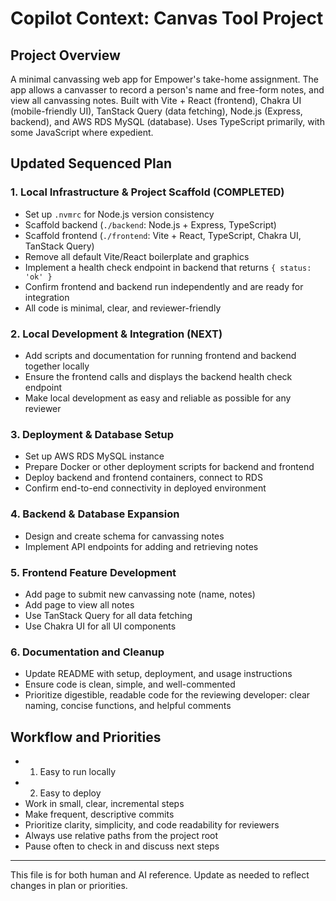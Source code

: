 # Copilot Context: Canvas Tool Project

## Project Overview
A minimal canvassing web app for Empower's take-home assignment. The app allows a canvasser to record a person's name and free-form notes, and view all canvassing notes. Built with Vite + React (frontend), Chakra UI (mobile-friendly UI), TanStack Query (data fetching), Node.js (Express, backend), and AWS RDS MySQL (database). Uses TypeScript primarily, with some JavaScript where expedient.

## Updated Sequenced Plan

### 1. Local Infrastructure & Project Scaffold (COMPLETED)
- Set up `.nvmrc` for Node.js version consistency
- Scaffold backend (`./backend`: Node.js + Express, TypeScript)
- Scaffold frontend (`./frontend`: Vite + React, TypeScript, Chakra UI, TanStack Query)
- Remove all default Vite/React boilerplate and graphics
- Implement a health check endpoint in backend that returns `{ status: 'ok' }`
- Confirm frontend and backend run independently and are ready for integration
- All code is minimal, clear, and reviewer-friendly

### 2. Local Development & Integration (NEXT)
- Add scripts and documentation for running frontend and backend together locally
- Ensure the frontend calls and displays the backend health check endpoint
- Make local development as easy and reliable as possible for any reviewer

### 3. Deployment & Database Setup
- Set up AWS RDS MySQL instance
- Prepare Docker or other deployment scripts for backend and frontend
- Deploy backend and frontend containers, connect to RDS
- Confirm end-to-end connectivity in deployed environment

### 4. Backend & Database Expansion
- Design and create schema for canvassing notes
- Implement API endpoints for adding and retrieving notes

### 5. Frontend Feature Development
- Add page to submit new canvassing note (name, notes)
- Add page to view all notes
- Use TanStack Query for all data fetching
- Use Chakra UI for all UI components

### 6. Documentation and Cleanup
- Update README with setup, deployment, and usage instructions
- Ensure code is clean, simple, and well-commented
- Prioritize digestible, readable code for the reviewing developer: clear naming, concise functions, and helpful comments

## Workflow and Priorities
- 1. Easy to run locally
- 2. Easy to deploy
- Work in small, clear, incremental steps
- Make frequent, descriptive commits
- Prioritize clarity, simplicity, and code readability for reviewers
- Always use relative paths from the project root
- Pause often to check in and discuss next steps

---

This file is for both human and AI reference. Update as needed to reflect changes in plan or priorities.
